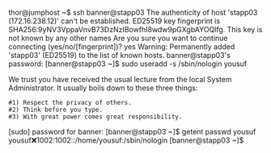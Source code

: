 thor@jumphost ~$ ssh banner@stapp03
The authenticity of host 'stapp03 (172.16.238.12)' can't be established.
ED25519 key fingerprint is SHA256:9yNV3VppaVnvB73DzNzIBowfhI8wdw9pGXgbAYOQlfg.
This key is not known by any other names
Are you sure you want to continue connecting (yes/no/[fingerprint])? yes
Warning: Permanently added 'stapp03' (ED25519) to the list of known hosts.
banner@stapp03's password: 
[banner@stapp03 ~]$ sudo useradd -s /sbin/nologin yousuf

We trust you have received the usual lecture from the local System
Administrator. It usually boils down to these three things:

    #1) Respect the privacy of others.
    #2) Think before you type.
    #3) With great power comes great responsibility.

[sudo] password for banner: 
[banner@stapp03 ~]$ getent passwd yousuf
yousuf:x:1002:1002::/home/yousuf:/sbin/nologin
[banner@stapp03 ~]$ 